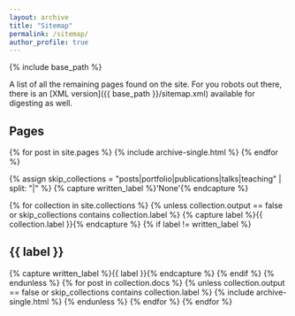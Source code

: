 ```yaml
---
layout: archive
title: "Sitemap"
permalink: /sitemap/
author_profile: true
---
```


{% include base_path %}

A list of all the remaining pages found on the site. For you robots out there, there is an [XML version]({{ base_path }}/sitemap.xml) available for digesting as well.

<h2>Pages</h2>
{% for post in site.pages %}
  {% include archive-single.html %}
{% endfor %}

{% assign skip_collections = "posts|portfolio|publications|talks|teaching" | split: "|" %}
{% capture written_label %}'None'{% endcapture %}

{% for collection in site.collections %}
{% unless collection.output == false or skip_collections contains collection.label %}
  {% capture label %}{{ collection.label }}{% endcapture %}
  {% if label != written_label %}
  <h2>{{ label }}</h2>
  {% capture written_label %}{{ label }}{% endcapture %}
  {% endif %}
{% endunless %}
{% for post in collection.docs %}
  {% unless collection.output == false or skip_collections contains collection.label %}
  {% include archive-single.html %}
  {% endunless %}
{% endfor %}
{% endfor %}
